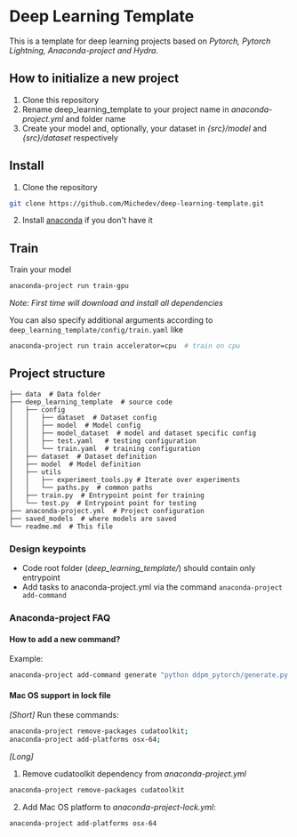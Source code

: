 # Deep Learning Template

This is a template for deep learning projects based on _Pytorch, Pytorch Lightning, Anaconda-project and Hydra_.

## How to initialize a new project

1. Clone this repository
2. Rename deep_learning_template to your project name in _anaconda-project.yml_ and folder name
3. Create your model and, optionally, your dataset in _{src}/model_ and _{src}/dataset_ respectively


## Install

1. Clone the repository

```bash
git clone https://github.com/Michedev/deep-learning-template.git
```

2. Install [anaconda](https://www.anaconda.com/) if you don't have it



## Train

Train your model

```bash
anaconda-project run train-gpu
```

_Note: First time will download and install all dependencies_

You can also specify additional arguments according to `deep_learning_template/config/train.yaml` like

```bash
anaconda-project run train accelerator=cpu  # train on cpu
```


## Project structure

    ├── data  # Data folder
    ├── deep_learning_template  # source code
    │   ├── config
    │   │   ├── dataset  # Dataset config
    │   │   ├── model  # Model config
    │   │   ├── model_dataset  # model and dataset specific config
    │   │   ├── test.yaml   # testing configuration
    │   │   └── train.yaml  # training configuration
    │   ├── dataset  # Dataset definition
    │   ├── model  # Model definition
    │   ├── utils
    │   │   ├── experiment_tools.py # Iterate over experiments
    │   │   └── paths.py  # common paths
    │   ├── train.py  # Entrypoint point for training
    │   └── test.py  # Entrypoint point for testing
    ├── anaconda-project.yml  # Project configuration
    ├── saved_models  # where models are saved
    └── readme.md  # This file

### Design keypoints
- Code root folder (_deep_learning_template/_) should contain only entrypoint
- Add tasks to anaconda-project.yml via the command `anaconda-project add-command`


### Anaconda-project FAQ

#### How to add a new command?
Example:
```bash
anaconda-project add-command generate "python ddpm_pytorch/generate.py
```
#### Mac OS support in lock file

_[Short]_ Run these commands:

```bash
anaconda-project remove-packages cudatoolkit;
anaconda-project add-platforms osx-64;
```

_[Long]_
1. Remove cudatoolkit dependency from _anaconda-project.yml_
```bash
anaconda-project remove-packages cudatoolkit
```
2. Add Mac OS platform to _anaconda-project-lock.yml_:
```bash
anaconda-project add-platforms osx-64
``` 
